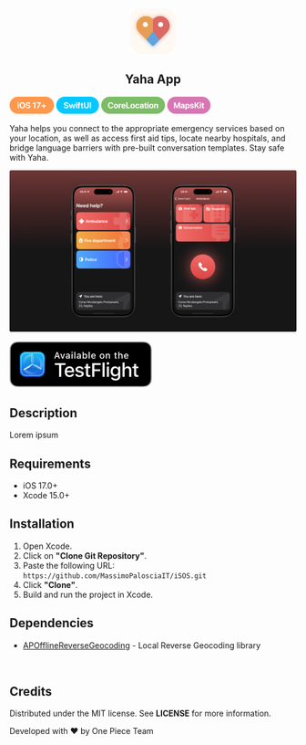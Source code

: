 <p align="center">
  <img src="https://github.com/MassimoPalosciaIT/iSOS/blob/1b24830b74fd088efd185adf6b3d45ce07377228/YahaIconRounded.png" alt="Logo" width="80" height="80">
  <h2 align="center">
    Yaha App
  </h2>
</p>

<img src="https://github.com/matt-novoselov/matt-novoselov/blob/fa4553c1e2ba92cb77bf1d11d272d0c1ad5de138/Files/ios17.svg" alt="SwiftUI" style="height: 30px"> <img src="https://github.com/matt-novoselov/matt-novoselov/blob/fa4553c1e2ba92cb77bf1d11d272d0c1ad5de138/Files/SwiftUI.svg" style="height: 30px"> <img src="https://github.com/matt-novoselov/matt-novoselov/blob/fa4553c1e2ba92cb77bf1d11d272d0c1ad5de138/Files/CoreLocation.svg" alt="SwiftUI" style="height: 30px"> <img src="https://github.com/matt-novoselov/matt-novoselov/blob/fa4553c1e2ba92cb77bf1d11d272d0c1ad5de138/Files/MapsKit.svg" alt="SwiftUI" style="height: 30px">

Yaha helps you connect to the appropriate emergency services based on your location, as well as access first aid tips, locate nearby hospitals, and bridge language barriers with pre-built conversation templates. Stay safe with Yaha.

<img src="https://github.com/MassimoPalosciaIT/iSOS/blob/73b1859f00ef557a589483ff32bb2e8c8bc2a642/YahaBanner.png" alt="GIF">

[![](https://github.com/matt-novoselov/matt-novoselov/blob/eb675928f9e5b3cd2a2db6cde2b6ecf5ab646b4c/Files/Available_on_the_Test_Flight.svg)](https://testflight.apple.com/join/Qyfhv1vH)

## Description
Lorem ipsum

## Requirements
- iOS 17.0+
- Xcode 15.0+

## Installation
1. Open Xcode.
2. Click on **"Clone Git Repository"**.
3. Paste the following URL: `https://github.com/MassimoPalosciaIT/iSOS.git`
4. Click **"Clone"**.
5. Build and run the project in Xcode.

## Dependencies
- [APOfflineReverseGeocoding](https://github.com/Alterplay/APOfflineReverseGeocoding) - Local Reverse Geocoding library

<br>

## Credits
Distributed under the MIT license. See **LICENSE** for more information.

Developed with ❤️ by One Piece Team
